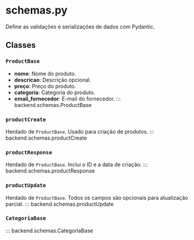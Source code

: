 # schemas.py

Define as validações e serializações de dados com Pydantic.

## Classes

### `ProductBase`
- **nome**: Nome do produto.
- **descricao**: Descrição opcional.
- **preço**: Preço do produto.
- **categoria**: Categoria do produto.
- **email_fornecedor**: E-mail do fornecedor.
::: backend.schemas.ProductBase

### `productCreate`
Herdado de `ProductBase`. Usado para criação de produtos.
::: backend.schemas.productCreate

### `productResponse`
Herdado de `ProductBase`. Inclui o ID e a data de criação.
::: backend.schemas.productResponse

### `productUpdate`
Herdado de `ProductBase`. Todos os campos são opcionais para atualização parcial.
::: backend.schemas.productUpdate

### `CategoriaBase`
::: backend.schemas.CategoriaBase